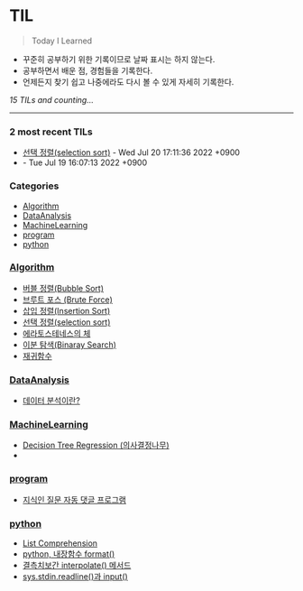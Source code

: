 # TIL
> Today I Learned

- 꾸준히 공부하기 위한 기록이므로 날짜 표시는 하지 않는다.
- 공부하면서 배운 점, 경험들을 기록한다.
- 언제든지 찾기 쉽고 나중에라도 다시 볼 수 있게 자세히 기록한다.


_15 TILs and counting..._

---

### 2 most recent TILs

- [선택 정렬(selection sort)](Algorithm/선택_정렬(selectionSort).md) - Wed Jul 20 17:11:36 2022 +0900
- [](MachineLearning/Random_Forest(랜덤포레스트).md) - Tue Jul 19 16:07:13 2022 +0900

### Categories

- [Algorithm](#Algorithm)
- [DataAnalysis](#DataAnalysis)
- [MachineLearning](#MachineLearning)
- [program](#program)
- [python](#python)

### [Algorithm](#Algorithm)
- [버블 정렬(Bubble Sort)](Algorithm/버블_정렬(BubbleSort).md)
- [브루트 포스 (Brute Force)](Algorithm/브루트_포스(BruteForce).md)
- [삽입 정렬(Insertion Sort)](Algorithm/삽입_정렬(InsertionSort).md)
- [선택 정렬(selection sort)](Algorithm/선택_정렬(selectionSort).md)
- [에라토스테네스의 체](Algorithm/에라토스테네스의_체.md)
- [이분 탐색(Binaray Search)](Algorithm/이분_탐색(BinaraySearch).md)
- [재귀함수](Algorithm/재귀함수.md)

### [DataAnalysis](#DataAnalysis)
- [데이터 분석이란?](DataAnalysis/데이터_분석이란.md)

### [MachineLearning](#MachineLearning)
- [Decision Tree Regression (의사결정나무)](MachineLearning/Decision_Tree_Regression(의사결정나무).md)
- [](MachineLearning/Random_Forest(랜덤포레스트).md)

### [program](#program)
- [지식인 질문 자동 댓글 프로그램](program/auto_PR.md)

### [python](#python)
- [List Comprehension](python/Comprehension.md)
- [python, 내장함수 format()](python/format함수.md)
- [결측치보간 interpolate() 메서드](python/interpolate()_메서드.md)
- [sys.stdin.readline()과 input()](python/sys.stdin.readline()_input().md)

[1]: https://simonwillison.net/2020/Apr/20/self-rewriting-readme/
[2]: https://github.com/jbranchaud/til

